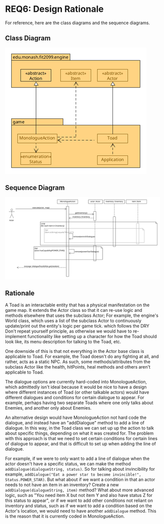 # REQ6: Design Rationale

For reference, here are the class diagrams and the sequence diagrams.

## Class Diagram

![req6 class diagram](./REQ6_class.png "REQ6 Class Diagram")

## Sequence Diagram

![req6 sequence diagram](./REQ6_sequence.png "REQ6 Sequence Diagram")

## Rationale

A Toad is an interactable entity that has a physical manifestation on the game
map. It extends the Actor class so that it can re-use logic and methods
elsewhere that uses the subclass Actor; For example, the
engine's World class, which uses a list of the subclass Actor to continuously
update/print out the entity's logic per game tick. which follows the DRY
Don't repeat yourself principle, as otherwise we would have to re-implement
functionality like setting up a character for how the Toad should look like,
its menu description for talking to the Toad, etc.

One downside of this is that not everything in the Actor base class is
applicable to Toad. For example, the Toad doesn't do any
fighting at all, and rather, acts as a static NPC. As such,
some methods/attributes from the subclass Actor like the health,
hitPoints, heal methods and others aren't applicable to Toad.

The dialogue options are currently hard-coded into
MonologueAction, which admittedly isn't ideal because it would be nice to
have a design where different instances of Toad (or other talkable actors)
would have different dialogues and conditions for certain dialogue to appear.
For example, perhaps having two separate Toads where one only talks about
Enemies, and another only about Enemies.

An alternative design would have MonologueAction
not hard code the dialogue, and instead have an "addDialogue" method to add a
line of dialogue. In this way, in the Toad class we can set up up the action to
talk about specific things, depending on what it was created for. The problem
with this approach is that we need to set certain conditions for certain lines
of dialogue to appear, and that is difficult to set up when adding the line of
dialogue.

For example, if we were to only want to add a line of dialogue when the actor
doesn't have a specific status, we can make the method `addDialogue(dialogueString, status)`. So for talking about invincibility for example, `addDialogue("Eat a power star to become invincible!", Status.POWER_STAR)`. But what about if we want a condition
in that an actor needs to not have an item in an inventory? Create a new
`addDialogue(dialogueString, item)` method? What about more advanced logic,
such as "You need item X but not item Y and also have status Z for this status to appear", or if we want to add other conditions not reliant on inventory and
status, such as if we want to add a condition based on the Actor's location, we
would need to have another `addDialogue` method. This is the reason that it is
currently coded in MonologueAction.

